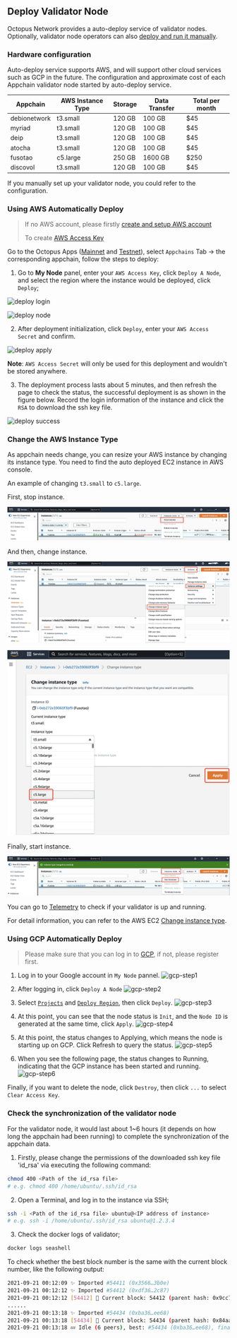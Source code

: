 ## Deploy Validator Node

Octopus Network provides a auto-deploy service of validator nodes. Optionally, validator node operators can also [deploy and run it manually](./validator-deploy-manually.md).

### Hardware configuration

Auto-deploy service supports AWS, and will support other cloud services such as GCP in the future. The configuration and approximate cost of each Appchain validator node started by auto-deploy service.

| Appchain | AWS Instance Type  | Storage | Data Transfer | Total per month |
|------|------|------|------|------|
| debionetwork | t3.small  | 120 GB | 100 GB | $45 |
| myriad | t3.small  | 120 GB | 100 GB | $45 |
| deip | t3.small  | 120 GB | 100 GB | $45 |
| atocha | t3.small  | 120 GB | 100 GB | $45 |
| fusotao | c5.large  | 250 GB | 1600 GB | $250 |
| discovol | t3.small  | 120 GB | 100 GB | $45 |

If you manually set up your validator node, you could refer to the configuration.

### Using AWS Automatically Deploy

> If no AWS account, please firstly [create and setup AWS account](https://aws.amazon.com/getting-started/guides/setup-environment/?nc1=h_ls)
>
> To create [AWS Access Key](https://docs.aws.amazon.com/IAM/latest/UserGuide/id_credentials_access-keys.html)

Go to the Octopus Apps ([Mainnet](https://mainnet.oct.network) and [Testnet](https://testnet.oct.network)), select `Appchains` Tab ->  the corresponding appchain, follow the steps to deploy:

1. Go to **My Node** panel, enter your `AWS Access Key`, click `Deploy A Node`, and select the region where the instance would be deployed, click `Deploy`;

![deploy login](../images/maintain/validator_deploy_login.jpg)

![deploy node](../images/maintain/validator_deploy_node.jpg)

2. After deployment initialization, click `Deploy`, enter your `AWS Access Secret` and confirm.

![deploy apply](../images/maintain/gcp-step4.png)

**Note**: `AWS Access Secret` will only be used for this deployment and wouldn't be stored anywhere.

3. The deployment process lasts about 5 minutes, and then refresh the page to check the status, the successful deployment is as shown in the figure below. Record the login information of the instance and click the `RSA` to download the ssh key file.

![deploy success](../images/maintain/validator_deploy_success.jpg)

### Change the AWS Instance Type

As appchain needs change, you can resize your AWS instance by changing its instance type. You need to find the auto deployed EC2 instance in AWS console. 

An example of changing `t3.small` to `c5.large`.

First, stop instance. 

![aws stop instance](../images/maintain/aws_stop_instance.jpg)

And then, change instance.

![aws change instance](../images/maintain/aws_change_instance.jpg)

![aws change appy](../images/maintain/aws_change_apply.jpg)

Finally, start instance.

![aws start instance](../images/maintain/aws_start_instance.jpg)

You can go to [Telemetry](https://telemetry.mainnet.octopus.network/) to check if your validator is up and running.

For detail information, you can refer to the AWS EC2 [Change instance type](https://docs.aws.amazon.com/AWSEC2/latest/UserGuide/ec2-instance-resize.html).


### Using GCP Automatically Deploy

> Please make sure that you can log in to [GCP](https://console.cloud.google.com/), if not, please register first.

1. Log in to your Google account in `My Node` pannel.
![gcp-step1](../images/maintain/gcp-step1.png)

2. After logging in, click `Deploy A Node`
![gcp-step2](../images/maintain/gcp-step2.png)

3. Select [`Projects`](https://cloud.google.com/storage/docs/projects) and [`Deploy Region`](https://cloud.google.com/docs/geography-and-regions ), then click `Deploy`.
![gcp-step3](../images/maintain/gcp-step3.png)

4. At this point, you can see that the node status is `Init`, and the `Node ID` is generated at the same time, click `Apply`.
![gcp-step4](../images/maintain/gcp-step4.png)

5. At this point, the status changes to Applying, which means the node is starting up on GCP. Click Refresh to query the status.
![gcp-step5](../images/maintain/gcp-step5.png)

6. When you see the following page, the status changes to Running, indicating that the GCP instance has been started and running.
![gcp-step6](../images/maintain/gcp-step6.png)

Finally, if you want to delete the node, click `Destroy`, then click `...` to select `Clear Access Key`.

### Check the synchronization of the validator node

For the validator node, it would last about 1~6 hours (it depends on how long the appchain had been running) to complete the synchronization of the appchain data.

1. Firstly, please change the permissions of the downloaded ssh key file 'id_rsa' via executing the following command:

```bash
chmod 400 <Path of the id_rsa file>
# e.g. chmod 400 /home/ubuntu/.ssh/id_rsa
```

2. Open a Terminal, and log in to the instance via SSH;

```bash
ssh -i <Path of the id_rsa file> ubuntu@<IP address of instance>
# e.g. ssh -i /home/ubuntu/.ssh/id_rsa ubuntu@1.2.3.4
```

3. Check the docker logs of validator;

```bash
docker logs seashell
```

To check whether the best block number is the same with the current block number, like the following output:

```bash
2021-09-21 00:12:09 ✨ Imported #54411 (0x3566…3b0e)
2021-09-21 00:12:12 ✨ Imported #54412 (0xdf36…2c87)
2021-09-21 00:12:12 [54412] 🐙 Current block: 54412 (parent hash: 0x9cc7f31a20793f50cf885835de0e3977a1e080431ebc002469aa176046ba094a)
......
2021-09-21 00:13:18 ✨ Imported #54434 (0xba36…ee68)
2021-09-21 00:13:18 [54434] 🐙 Current block: 54434 (parent hash: 0x84aa3d1b6455859f9503d6ecc70b50b183141fe08f5b0695357e00fe1d24d915)
2021-09-21 00:13:18 💤 Idle (6 peers), best: #54434 (0xba36…ee68), finalized #54431 (0xd194…b319), ⬇ 22.0kiB/s ⬆ 21.9kiB/s
```